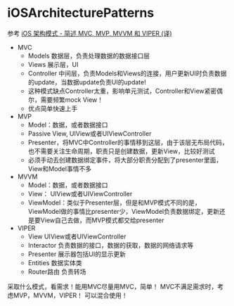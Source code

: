 # iOSArchitecturePatterns
参考
[iOS 架构模式 - 简述 MVC, MVP, MVVM 和 VIPER (译)](https://blog.coding.net/blog/ios-architecture-patterns)

* MVC
    * Models 数据层，负责处理数据的数据接口层
    * Views 展示层，UI
    * Controller 中间层，负责Models和Views的连接，用户更新UI时负责数据的update，当数据update负责UI的update!
    * 这种模式缺点Controller太重，影响单元测试，Controller和View紧密偶尔，需要频繁mock View！
    * 优点简单快速上手
* MVP
    * Model：数据，或者数据接口
    * Passive View, UIView或者UIViewController
    * Presenter，将MVC中Controller的事情移到这层，由于该层无布局代码，也不需要关注生命周期，职责只是创建数据，更新View，比较好测试
    * 必须手动去创建数据绑定事件，将大部分职责分配到了presenter里面，View和Model事情不多
* MVVM
    * Model：数据，或者数据接口
    * View： UIView或者UIViewController
    * ViewModel：类似于Presenter层，但是和MVP模式不同的是，ViewModel做的事情比presenter少，ViewModel负责数据绑定，更新还是要View自己去做，而MVP模式都交给presenter
* VIPER
    * View UIView或者UIViewController
    * Interactor 负责数据的接口，数据的获取，数据的网络请求等
    * Presenter 展示器包括UI的显示更新
    * Entities 数据实体类
    * Router路由 负责转场
    
采取什么模式，看需求！能用MVC尽量用MVC，简单！
MVC不满足需求时，考虑MVP，MVVM，VIPER！
可以混合使用！
